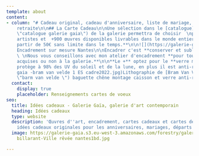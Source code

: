 ```yaml
---
template: about
content:
- column: "# Cadeau original, cadeau d'anniversaire, liste de mariage, départ à la
    retraite\n\n## La Carte Cadeau\n\nUne sélection dans le [catalogue](https://galeriegaia.fr/catalogue/
    \"catalogue galerie gaia\") de la galerie permettra de choisir  \nparmi **+70
    artistes et  +900 œuvres disponibles livrables dans le monde entier.**  \n**A
    partir de 50€ sans limite dans le temps.**\n\n![](https://galerie-gaia.s3.eu-west-3.amazonaws.com/forestry/galerie-gaia-nantes-carte-cadeau-recto2.jpg)\n\n##
    Encadrement sur mesure Nantes\n\nEncadrer c'est **conserver et sublimer une œuvre**.
    \ \nNous vous conseillons avec mon atelier d'encadrement **pour toutes œuvres
    acquises ou non à la galerie.**\n\n**Le +** optez pour le **verre musée** qui
    protège à 98% des UV du soleil et de la lune, en plus il est anti-reflet.\n\n![](https://galerie-gaia.s3.eu-west-3.amazonaws.com/forestry/galerie
    gaia -bram van velde 1 ES cadre2022.jpg)Lithographie de [Bram Van Velde](https://galeriegaia.fr/artists/bram-van-velde/
    \"barm van velde \") baguette chêne montage caisson et verre anti-reflet."
  contact:
    display: true
    placeholder: Renseignements cartes de voeux
seo:
  title: Idées cadeaux - Galerie Gaïa, galerie d'art contemporain
  heading: Idées cadeaux
  type: website
  description: 'Œuvres d''art, encadrement, cartes cadeaux et cartes de voeux : des
    idées cadeaux originales pour les anniversaires, mariages, départs à la retraite…'
  image: https://galerie-gaia.s3.eu-west-3.amazonaws.com/forestry/galeriegaia-stpehanie
    billarant-Ville rêvée nantes1bd.jpg

---
```

